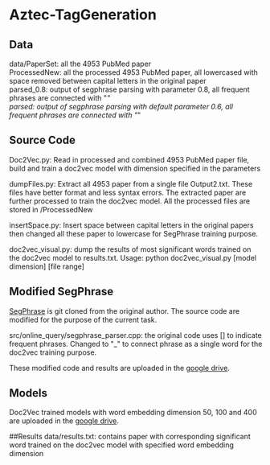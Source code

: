 # Aztec-TagGeneration

## Data

data/PaperSet: all the 4953 PubMed paper <br />
ProcessedNew: all the processed 4953 PubMed paper, all lowercased with space removed between capital letters in the original paper <br />
parsed_0.8: output of segphrase parsing with parameter 0.8, all frequent phrases are connected with "_" <br />
parsed: output of segphrase parsing with default parameter 0.6, all frequent phrases are connected with "_" <br />
## Source Code

Doc2Vec.py: Read in processed and combined 4953 PubMed paper file, build and train a doc2vec model with dimension specified in the parameters <br />

dumpFiles.py: Extract all 4953 paper from a single file Output2.txt. These files have better format and less syntax errors. The extracted paper are further processed to train the doc2vec model. All the processed files are stored in /ProcessedNew <br />

insertSpace.py: Insert space between capital letters in the original papers then changed all these paper to lowercase for SegPhrase training purpose.

doc2vec_visual.py: dump the results of most significant words trained on the doc2vec model to results.txt. Usage: python doc2vec_visual.py [model dimension] [file range]

## Modified SegPhrase
[SegPhrase](https://github.com/shangjingbo1226/SegPhrase) is git cloned from the original author. The source code are modified for the purpose of the current task. <br />

src/online_query/segphrase_parser.cpp: the original code uses [] to indicate frequent phrases. Changed to "_" to connect phrase as a single word for the doc2vec training purpose.    <br />

These modified code and results are uploaded in the [google drive](https://drive.google.com/drive/folders/109w9CKtA0UbFscERUzMdQAQw7WW_Ckoz?usp=sharing). <br />
## Models

Doc2Vec trained models with word embedding dimension 50, 100 and 400 are uploaded in the [google drive](https://drive.google.com/drive/folders/109w9CKtA0UbFscERUzMdQAQw7WW_Ckoz?usp=sharing). <br /> 

##Results
data/results.txt: contains paper with corresponding significant word trained on the doc2vec model with specified word embedding dimension <br />


